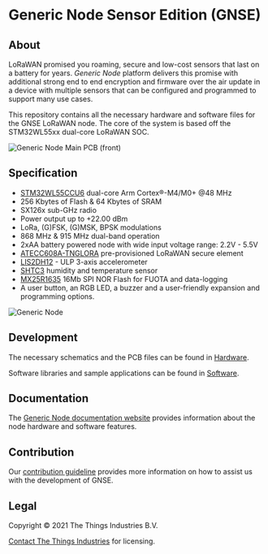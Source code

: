 # Generic Node Sensor Edition (GNSE)

## About

LoRaWAN promised you roaming, secure and low-cost sensors that last on a battery for years. _Generic Node_ platform delivers this promise with additional strong end to end encryption and firmware over the air update in a device with multiple sensors that can be configured and programmed to support many use cases.

This repository contains all the necessary hardware and software files for the GNSE LoRaWAN node. The core of the system is based off the STM32WL55xx dual-core LoRaWAN SOC.

![Generic Node Main PCB (front)](Docs/PinoutDiagram/GNSE_v1.1_pinout.png)

## Specification
- [STM32WL55CCU6](https://www.st.com/en/microcontrollers-microprocessors/stm32wl-series.html) dual-core Arm Cortex®-M4/M0+ @48 MHz
- 256 Kbytes of Flash & 64 Kbytes of SRAM
- SX126x sub-GHz radio
- Power output up to +22.00 dBm
- LoRa, (G)FSK, (G)MSK, BPSK modulations
- 868 MHz & 915 MHz dual-band operation
- 2xAA battery powered node with wide input voltage range: 2.2V - 5.5V
- [ATECC608A-TNGLORA](https://www.microchip.com/wwwproducts/en/ATECC608A-TNGLORA) pre-provisioned LoRaWAN secure element
- [LIS2DH12](https://www.st.com/en/mems-and-sensors/lis2dh12.html) - ULP 3-axis accelerometer
- [SHTC3](https://www.sensirion.com/en/environmental-sensors/humidity-sensors/digital-humidity-sensor-shtc3-our-new-standard-for-consumer-electronics/) humidity and temperature sensor
- [MX25R1635](https://www.macronix.com/en-us/products/NOR-Flash/Serial-NOR-Flash/Pages/default.aspx) 16Mb SPI NOR Flash for FUOTA and data-logging
- A user button, an RGB LED, a buzzer and a user-friendly expansion and programming options.

![Generic Node](Docs/Images/generic_node_se_stacked.png)

## Development

The necessary schematics and the PCB files can be found in [Hardware](./Hardware).

Software libraries and sample applications can be found in [Software](./Software).

## Documentation

The [Generic Node documentation website](https://www.genericnode.com/docs/) provides information about the node hardware and software features.

## Contribution

Our [contribution guideline](./CONTRIBUTING.md) provides more information on how to assist us with the development of GNSE.

## Legal

Copyright © 2021 The Things Industries B.V.

[Contact The Things Industries](https://thethingsindustries.com/contact/) for licensing.
